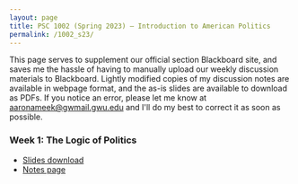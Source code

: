 ```yaml
---
layout: page
title: PSC 1002 (Spring 2023) — Introduction to American Politics
permalink: /1002_s23/
---
```


This page serves to supplement our official section Blackboard site, and saves me the hassle of having to manually upload our weekly discussion materials to Blackboard. Lightly modified copies of my discussion notes are available in webpage format, and the as-is slides are available to download as PDFs. If you notice an error, please let me know at [aaronameek@gwmail.gwu.edu](mailto:aaronameek@gwmail.gwu.edu) and I'll do my best to correct it as soon as possible.

### Week 1: The Logic of Politics
* [Slides download](/docs/1002_s23/pdf_slides/1002_s23_w1_LogicOfPolitics_slides.pdf)
* [Notes page](/docs/1002_s23/html_notes/1002_s23_w1_LogicOfPolitics_notes.html)

